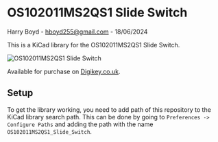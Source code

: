 # OS102011MS2QS1 Slide Switch

Harry Boyd - hboyd255@gmail.com - 18/06/2024

This is a KiCad library for the OS102011MS2QS1 Slide Switch.

![OS102011MS2QS1 Slide Switch](https://mm.digikey.com/Volume0/opasdata/d220001/medias/images/1123/OS102011MS2QS1.JPG)

Available for purchase on
[Digikey.co.uk](https://www.digikey.co.uk/en/products/detail/c-k/OS102011MS2QS1/1981413).

## Setup

To get the library working, you need to add path of this repository to the KiCad
library search path. This can be done by going to
`Preferences -> Configure Paths` and adding the path with the name
`OS102011MS2QS1_Slide_Switch`.
